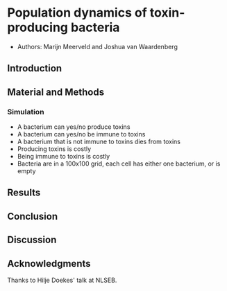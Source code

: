 # Population dynamics of toxin-producing bacteria 

 * Authors: Marijn Meerveld and Joshua van Waardenberg

## Introduction

## Material and Methods

### Simulation

 * A bacterium can yes/no produce toxins
 * A bacterium can yes/no be immune to toxins
 * A bacterium that is not immune to toxins dies from toxins
 * Producing toxins is costly
 * Being immune to toxins is costly
 * Bacteria are in a 100x100 grid, each cell has either one bacterium, or is empty

## Results

## Conclusion

## Discussion

## Acknowledgments

Thanks to Hilje Doekes' talk at NLSEB.
